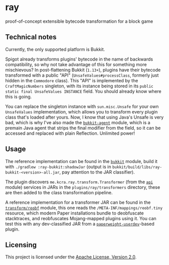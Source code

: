 # ray

proof-of-concept extensible bytecode transformation for a block game

## Technical notes

Currently, the only supported platform is Bukkit.

Spigot already transforms plugins' bytecode in the name of backwards compatibility, so why not take advantage of this
for something more mischievous? In post-flattening Bukkit (`1.13+`), plugins have their bytecode transformed with a
public "API" (`UnsafeValues#processClass`, formerly just hidden in the `Commodore` class). This "API" is implemented by
the `CraftMagicNumbers` singleton, with its instance being stored in its `public static final UnsafeValues INSTANCE`
field. You should already know where this is going.

You can replace the singleton instance with `sun.misc.Unsafe` for your own `UnsafeValues` implementation, which allows
you to transform every plugin class that's loaded after yours. Now, I know that using Java's Unsafe is very bad, which
is why I've also made the [`bukkit-agent`](./bukkit-agent) module, which is a premain Java agent that strips the final
modifier from the field, so it can be accessed and replaced with plain Reflection. Unlimited power!

## Usage

The reference implementation can be found in the [`bukkit`](./bukkit) module, build it with `./gradlew :ray-bukkit:shadowJar`
(output is in `bukkit/build/libs/ray-bukkit-<version>-all.jar`, pay attention to the JAR classifier).

The plugin discovers `me.kcra.ray.transform.Transformer` (from the [`api`](./api) module) services in JARs in the
`plugins/ray/transformers` directory, these are then added to the class transformation pipeline.

A reference implementation for a transformer JAR can be found in the [`transform/reobf`](./transform/reobf) module,
this one reads the `/META-INF/mappings/reobf.tiny` resource, which modern Paper installations bundle to deobfuscate
stacktraces, and reobfuscates Mojang-mapped plugins using it. You can test this with any dev-classified JAR from a
[`paperweight-userdev`](https://github.com/PaperMC/paperweight-test-plugin)-based plugin.

## Licensing

This project is licensed under the [Apache License, Version 2.0](./LICENSE).
